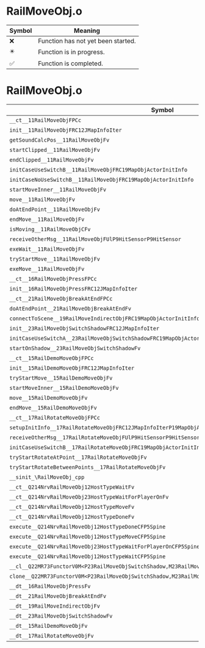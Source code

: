 # RailMoveObj.o
| Symbol | Meaning 
| ------------- | ------------- 
| :x: | Function has not yet been started. 
| :eight_pointed_black_star: | Function is in progress. 
| :white_check_mark: | Function is completed. 


# RailMoveObj.o
| Symbol | Decompiled? |
| ------------- | ------------- |
| `__ct__11RailMoveObjFPCc` | :white_check_mark: |
| `init__11RailMoveObjFRC12JMapInfoIter` | :white_check_mark: |
| `getSoundCalcPos__11RailMoveObjFv` | :white_check_mark: |
| `startClipped__11RailMoveObjFv` | :white_check_mark: |
| `endClipped__11RailMoveObjFv` | :white_check_mark: |
| `initCaseUseSwitchB__11RailMoveObjFRC19MapObjActorInitInfo` | :white_check_mark: |
| `initCaseNoUseSwitchB__11RailMoveObjFRC19MapObjActorInitInfo` | :white_check_mark: |
| `startMoveInner__11RailMoveObjFv` | :white_check_mark: |
| `move__11RailMoveObjFv` | :white_check_mark: |
| `doAtEndPoint__11RailMoveObjFv` | :white_check_mark: |
| `endMove__11RailMoveObjFv` | :white_check_mark: |
| `isMoving__11RailMoveObjCFv` | :white_check_mark: |
| `receiveOtherMsg__11RailMoveObjFUlP9HitSensorP9HitSensor` | :white_check_mark: |
| `exeWait__11RailMoveObjFv` | :white_check_mark: |
| `tryStartMove__11RailMoveObjFv` | :white_check_mark: |
| `exeMove__11RailMoveObjFv` | :white_check_mark: |
| `__ct__16RailMoveObjPressFPCc` | :white_check_mark: |
| `init__16RailMoveObjPressFRC12JMapInfoIter` | :white_check_mark: |
| `__ct__21RailMoveObjBreakAtEndFPCc` | :white_check_mark: |
| `doAtEndPoint__21RailMoveObjBreakAtEndFv` | :white_check_mark: |
| `connectToScene__19RailMoveIndirectObjFRC19MapObjActorInitInfo` | :white_check_mark: |
| `init__23RailMoveObjSwitchShadowFRC12JMapInfoIter` | :white_check_mark: |
| `initCaseUseSwitchA__23RailMoveObjSwitchShadowFRC19MapObjActorInitInfo` | :white_check_mark: |
| `startOnShadow__23RailMoveObjSwitchShadowFv` | :white_check_mark: |
| `__ct__15RailDemoMoveObjFPCc` | :white_check_mark: |
| `init__15RailDemoMoveObjFRC12JMapInfoIter` | :white_check_mark: |
| `tryStartMove__15RailDemoMoveObjFv` | :white_check_mark: |
| `startMoveInner__15RailDemoMoveObjFv` | :white_check_mark: |
| `move__15RailDemoMoveObjFv` | :white_check_mark: |
| `endMove__15RailDemoMoveObjFv` | :white_check_mark: |
| `__ct__17RailRotateMoveObjFPCc` | :white_check_mark: |
| `setupInitInfo__17RailRotateMoveObjFRC12JMapInfoIterP19MapObjActorInitInfo` | :white_check_mark: |
| `receiveOtherMsg__17RailRotateMoveObjFUlP9HitSensorP9HitSensor` | :white_check_mark: |
| `initCaseUseSwitchB__17RailRotateMoveObjFRC19MapObjActorInitInfo` | :white_check_mark: |
| `tryStartRotateAtPoint__17RailRotateMoveObjFv` | :white_check_mark: |
| `tryStartRotateBetweenPoints__17RailRotateMoveObjFv` | :white_check_mark: |
| `__sinit_\RailMoveObj_cpp` | :white_check_mark: |
| `__ct__Q214NrvRailMoveObj12HostTypeWaitFv` | :white_check_mark: |
| `__ct__Q214NrvRailMoveObj23HostTypeWaitForPlayerOnFv` | :white_check_mark: |
| `__ct__Q214NrvRailMoveObj12HostTypeMoveFv` | :white_check_mark: |
| `__ct__Q214NrvRailMoveObj12HostTypeDoneFv` | :white_check_mark: |
| `execute__Q214NrvRailMoveObj12HostTypeDoneCFP5Spine` | :white_check_mark: |
| `execute__Q214NrvRailMoveObj12HostTypeMoveCFP5Spine` | :white_check_mark: |
| `execute__Q214NrvRailMoveObj23HostTypeWaitForPlayerOnCFP5Spine` | :white_check_mark: |
| `execute__Q214NrvRailMoveObj12HostTypeWaitCFP5Spine` | :white_check_mark: |
| `__cl__Q22MR73FunctorV0M<P23RailMoveObjSwitchShadow,M23RailMoveObjSwitchShadowFPCvPv_v>CFv` | :white_check_mark: |
| `clone__Q22MR73FunctorV0M<P23RailMoveObjSwitchShadow,M23RailMoveObjSwitchShadowFPCvPv_v>CFP7JKRHeap` | :white_check_mark: |
| `__dt__16RailMoveObjPressFv` | :white_check_mark: |
| `__dt__21RailMoveObjBreakAtEndFv` | :white_check_mark: |
| `__dt__19RailMoveIndirectObjFv` | :white_check_mark: |
| `__dt__23RailMoveObjSwitchShadowFv` | :white_check_mark: |
| `__dt__15RailDemoMoveObjFv` | :white_check_mark: |
| `__dt__17RailRotateMoveObjFv` | :white_check_mark: |
